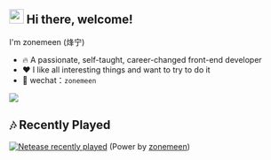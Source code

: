 ## <img src="https://emojis.slackmojis.com/emojis/images/1579216111/7550/pikachu_wave.gif?1579216111" width="26" /> Hi there, welcome!

I'm zonemeen (烽宁)

- 🔥 A passionate, self-taught, career-changed front-end developer
- ❤️ I like all interesting things and want to try to do it
- 💬 wechat：`zonemeen`

<img src="https://github-readme-stats.vercel.app/api?username=zonemeen&show_icons=true&theme=tokyonight&hide_border=true" />

## 🎶 Recently Played

[![Netease recently played](https://netease-recent-profile.vercel.app/?id=126764012&theme=card&show_rainbow=1)](https://netease-recent-profile.vercel.app/?id=126764012&theme=card&show_rainbow=1) (Power by [zonemeen](https://github.com/zonemeen/netease-recent-profile))

